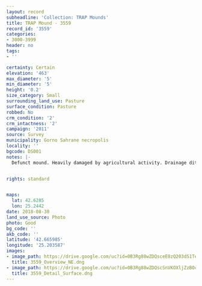 ```yaml
---
layout: record
subheadline: 'Collection: TRAP Mounds'
title: TRAP Mound - 3559
record_id: '3559'
categories:
- 3000-3999
header: no
tags:
- ''

certainty: Certain
elevation: '463'
max_diameter: '5'
min_diameter: '5'
height: '0.2'
size_category: Small
surrounding_land_use: Pasture
surface_condition: Pasture
robbed: No
crm_condition: '2'
crm_intactness: '2'
campaign: '2011'
source: Survey
municipality: Gorno Sahrane necropolis
locality: ''
bgcode: DS001
notes: |-
  Defunct mound. Heavily damaged by agricultural activity. Drainage ditch starting on western side. No obvious robbers' trench's.


rights: standard


maps:
  lat: 42.6285
  lon: 25.2442
date: 2018-08-30
land_use_source: Photo
photo: Good
bg_code: ''
akb_code: ''
latitude: '42.665985'
longitude: '25.203587'
images:
- image_path: https://drive.google.com/uc?id=0B3Rg88wZDQsceE8zQ203dS1TekE
  title: 3559_Overview_NE.dng
- image_path: https://drive.google.com/uc?id=0B3Rg88wZDQscSnVKOXljZzBOcjg
  title: 3559_Detail_Surface.dng
---
```

